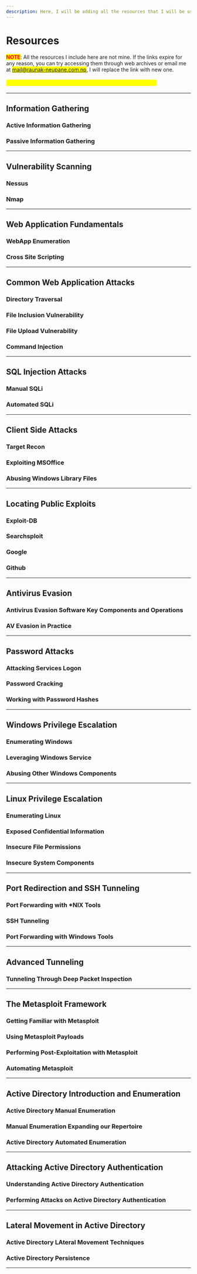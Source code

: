 ```yaml
---
description: Here, I will be adding all the resources that I will be using to learn.
---
```


# Resources

<mark style="color:red;">**NOTE**</mark>: All the resources I include here are not mine. If the links expire for any reason, you can try accessing them through web archives or email me at <mark style="color:purple;">mail@raunak-neupane.com.np</mark>, I will replace the link with new one.

#### <mark style="color:yellow;">(FREE/PAID) - I will try to include mostly free resources only.</mark>

***

## Information Gathering

### Active Information Gathering

### Passive Information Gathering

***

## Vulnerability Scanning

### Nessus

### Nmap

***

## Web Application Fundamentals

### WebApp Enumeration

### Cross Site Scripting

***

## Common Web Application Attacks

### Directory Traversal

### File Inclusion Vulnerability

### File Upload Vulnerability

### Command Injection

***

## SQL Injection Attacks

### Manual SQLi

### Automated SQLi

***

## Client Side Attacks

### Target Recon

### Exploiting MSOffice

### Abusing Windows Library Files

***

## Locating Public Exploits

### Exploit-DB

### Searchsploit

### Google

### Github

***

## Antivirus Evasion

### Antivirus Evasion Software Key Components and Operations

### AV Evasion in Practice

***

## Password Attacks

### Attacking Services Logon

### Password Cracking

### Working with Password Hashes

***

## Windows Privilege Escalation

### Enumerating Windows

### Leveraging Windows Service

### Abusing Other Windows Components

***

## Linux Privilege Escalation

### Enumerating Linux

### Exposed Confidential Information

### Insecure File Permissions

### Insecure System Components

***

## Port Redirection and SSH Tunneling

### Port Forwarding with \*NIX Tools

### SSH Tunneling

### Port Forwarding with Windows Tools

***

## Advanced Tunneling

### Tunneling Through Deep Packet Inspection

***

## The Metasploit Framework

### Getting Familiar with Metasploit

### Using Metasploit Payloads

### Performing Post-Exploitation with Metasploit

### Automating Metasploit

***

## Active Directory Introduction and Enumeration

### Active Directory Manual Enumeration

### Manual Enumeration Expanding our Repertoire

### Active Directory Automated Enumeration

***

## Attacking Active Directory Authentication

### Understanding Active Directory Authentication

### Performing Attacks on Active Directory Authentication

***

## Lateral Movement in Active Directory

### Active Directory LAteral Movement Techniques

### Active Directory Persistence

***

